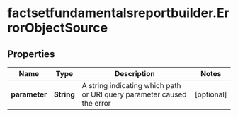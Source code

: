 # factsetfundamentalsreportbuilder.ErrorObjectSource

## Properties

Name | Type | Description | Notes
------------ | ------------- | ------------- | -------------
**parameter** | **String** | A string indicating which path or URI query parameter caused the error | [optional] 


